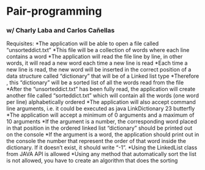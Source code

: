 # Pair-programming
### w/ Charly Laba and Carlos Cañellas

Requisites:
*The application will be able to open a file called “unsorteddict.txt”
*This file will be a collection of words where each line contains a word
*The application will read the file line by line, in other words, it will read a new word each time a new line is read
*Each time a new line is read, the new word will be inserted in the correct position of a data structure called “dictionary” that will be of a Linked list
type
*Therefore , this “dictionary” will be a sorted list of all the words read from the file
*After the “unsorteddict.txt” has been fully read, the application will create another file called “sorteddict.txt” which will contain all the words
(one word per line) alphabetically ordered
*The application will also accept command line arguments, i.e. it could be executed as java LinkDictionary 23 butterfly
*The application will accept a minimum of 0 arguments and a maximum of 10 arguments
*If the argument is a number, the corresponding word placed in that position in the ordered linked list “dictionary” should be printed out on the
console
*If the argument is a word, the application should print out in the console the number that represent the order of that word inside the dictionary. If it
doesn’t exist, it should write “-1”.
*Using the LinkedList<T> class from JAVA API is allowed
*Using any method that automatically sort the list is not allowed, you have to create an algorithm that does the sorting

